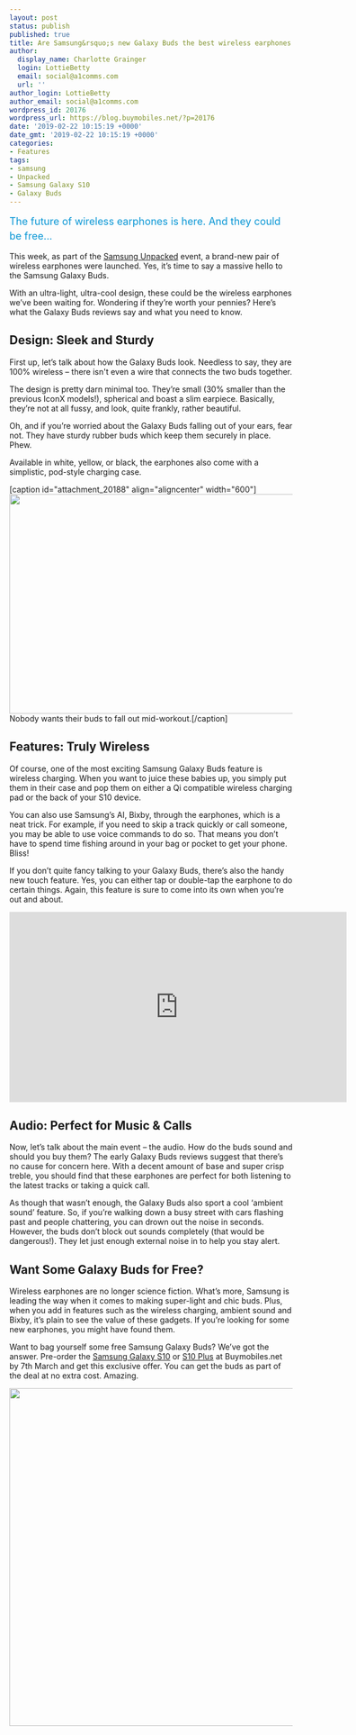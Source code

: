 ```yaml
---
layout: post
status: publish
published: true
title: Are Samsung&rsquo;s new Galaxy Buds the best wireless earphones around?
author:
  display_name: Charlotte Grainger
  login: LottieBetty
  email: social@a1comms.com
  url: ''
author_login: LottieBetty
author_email: social@a1comms.com
wordpress_id: 20176
wordpress_url: https://blog.buymobiles.net/?p=20176
date: '2019-02-22 10:15:19 +0000'
date_gmt: '2019-02-22 10:15:19 +0000'
categories:
- Features
tags:
- samsung
- Unpacked
- Samsung Galaxy S10
- Galaxy Buds
---
```

<p><span class="postStandFirst" style="color: #0896d5; line-height: 26px; font-size: 18px;">The future of wireless earphones is here. And they could be free...</span></p>
<p>This week, as part of the <a href="https://blog.buymobiles.net/news/all-the-incredible-highlights-from-samsung-galaxy-unpacked-2019" target="_blank" rel="noopener">Samsung Unpacked</a> event, a brand-new pair of wireless earphones were launched. Yes, it&rsquo;s time to say a massive hello to the Samsung Galaxy Buds.</p>
<p>With an ultra-light, ultra-cool design, these could be the wireless earphones we&rsquo;ve been waiting for. Wondering if they&rsquo;re worth your pennies? Here&rsquo;s what the Galaxy Buds reviews say and what you need to know.</p>
<h2>Design: Sleek and Sturdy</h2>
<p>First up, let&rsquo;s talk about how the Galaxy Buds look. Needless to say, they are 100% wireless &ndash; there isn't even a wire that connects the two buds together.</p>
<p>The design is pretty darn minimal too. They&rsquo;re small (30% smaller than the previous IconX models!), spherical and boast a slim earpiece. Basically, they&rsquo;re not at all fussy, and look, quite frankly, rather beautiful.</p>
<p>Oh, and if you&rsquo;re worried about the Galaxy Buds falling out of your ears, fear not. They have sturdy rubber buds which keep them securely in place. Phew.</p>
<p>Available in white, yellow, or black, the earphones also come with a simplistic, pod-style charging case.</p>
<p>[caption id="attachment_20188" align="aligncenter" width="600"]<img class="wp-image-20188 size-full" src="https://lh3.googleusercontent.com/IRF_jFdXtuFTQy4QDIO3uEZ3rvdCMyeuDml_mQhP0a0-GDUrdD26pi4mgaKHXuEliHtz-vjKfNwxShldDF4TURFD=s0" alt="" width="600" height="390" /> Nobody wants their buds to fall out mid-workout.[/caption]</p>
<h2>Features: Truly Wireless</h2>
<p>Of course, one of the most exciting Samsung Galaxy Buds feature is wireless charging. When you want to juice these babies up, you simply put them in their case and pop them on either a Qi compatible wireless charging pad or the back of your S10 device.</p>
<p>You can also use Samsung&rsquo;s AI, Bixby, through the earphones, which is a neat trick. For example, if you need to skip a track quickly or call someone, you may be able to use voice commands to do so. That means you don&rsquo;t have to spend time fishing around in your bag or pocket to get your phone. Bliss!</p>
<p>If you don&rsquo;t quite fancy talking to your Galaxy Buds, there&rsquo;s also the handy new touch feature. Yes, you can either tap or double-tap the earphone to do certain things. Again, this feature is sure to come into its own when you&rsquo;re out and about.</p>
<p><iframe src="https://www.youtube.com/embed/uzt2PchQAI4" width="600" height="338" frameborder="0" allowfullscreen="allowfullscreen"><span data-mce-type="bookmark" style="display: inline-block; width: 0px; overflow: hidden; line-height: 0;" class="mce_SELRES_start">﻿</span></iframe></p>
<h2>Audio: Perfect for Music &amp; Calls</h2>
<p>Now, let&rsquo;s talk about the main event &ndash; the audio. How do the buds sound and should you buy them? The early Galaxy Buds reviews suggest that there&rsquo;s no cause for concern here. With a decent amount of base and super crisp treble, you should find that these earphones are perfect for both listening to the latest tracks or taking a quick call.</p>
<p>As though that wasn&rsquo;t enough, the Galaxy Buds also sport a cool &lsquo;ambient sound&rsquo; feature. So, if you&rsquo;re walking down a busy street with cars flashing past and people chattering, you can drown out the noise in seconds. However, the buds don&rsquo;t block out sounds completely (that would be dangerous!). They let just enough external noise in to help you stay alert.</p>
<h2>Want Some Galaxy Buds for Free?</h2>
<p>Wireless earphones are no longer science fiction. What&rsquo;s more, Samsung is leading the way when it comes to making super-light and chic buds. Plus, when you add in features such as the wireless charging, ambient sound and Bixby, it&rsquo;s plain to see the value of these gadgets. If you&rsquo;re looking for some new earphones, you might have found them.</p>
<p>Want to bag yourself some free Samsung Galaxy Buds? We&rsquo;ve got the answer. Pre-order the <a href="https://www.buymobiles.net/samsung/galaxy-s10-128gb-black" target="_blank" rel="noopener">Samsung Galaxy S10</a> or <a href="https://www.buymobiles.net/samsung/galaxy-s10-plus-128gb-black" target="_blank" rel="noopener">S10 Plus</a> at Buymobiles.net by 7th March and get this exclusive offer. You can get the buds as part of the deal at no extra cost. Amazing.</p>
<p><a href="https://www.buymobiles.net/samsung/galaxy-s10-128gb-black?adnetwork=fcbk&amp;utm_source=blog&amp;utm_medium=blog%20article&amp;utm_campaign=samsung-galaxy-buds-review" target="_blank" rel="noopener"><img class="aligncenter wp-image-20159 size-full" src="https://a1comms-blog-buymobiles.storage.googleapis.com/bm-blog-advert-samsung-galaxy-s10.jpg" alt="" width="600" height="600" /></a></p>
